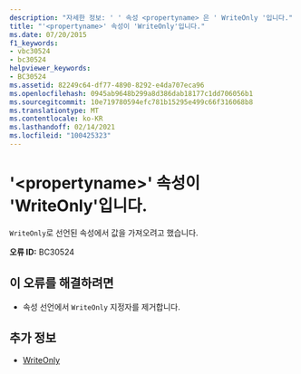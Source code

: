 ```yaml
---
description: "자세한 정보: ' ' 속성 <propertyname> 은 ' WriteOnly '입니다."
title: "'<propertyname>' 속성이 'WriteOnly'입니다."
ms.date: 07/20/2015
f1_keywords:
- vbc30524
- bc30524
helpviewer_keywords:
- BC30524
ms.assetid: 82249c64-df77-4890-8292-e4da707eca96
ms.openlocfilehash: 0945ab9648b299a8d386dab18177c1dd706056b1
ms.sourcegitcommit: 10e719780594efc781b15295e499c66f316068b8
ms.translationtype: MT
ms.contentlocale: ko-KR
ms.lasthandoff: 02/14/2021
ms.locfileid: "100425323"
---
```

# <a name="property-propertyname-is-writeonly"></a>'\<propertyname>' 속성이 'WriteOnly'입니다.

`WriteOnly`로 선언된 속성에서 값을 가져오려고 했습니다.  
  
 **오류 ID:** BC30524  
  
## <a name="to-correct-this-error"></a>이 오류를 해결하려면  
  
- 속성 선언에서 `WriteOnly` 지정자를 제거합니다.  
  
## <a name="see-also"></a>추가 정보

- [WriteOnly](../language-reference/modifiers/writeonly.md)
